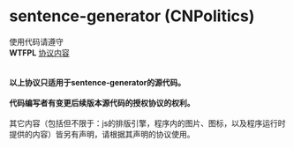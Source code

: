 sentence-generator (CNPolitics)
==========

使用代码请遵守<br/>
**WTFPL** [协议内容](http://www.wtfpl.net/txt/copying/)<br/>
<br/>
<br/>
**以上协议只适用于sentence-generator的源代码。**<br/>
<br/>
**代码编写者有变更后续版本源代码的授权协议的权利。**<br/>
<br/>
其它内容（包括但不限于：js的排版引擎，程序内的图片、图标，以及程序运行时提供的内容）皆另有声明，请根据其声明的协议使用。<br/>
<br/>

